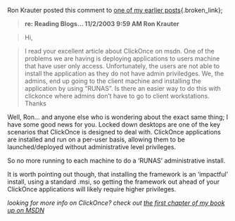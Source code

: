 Ron Krauter posted this comment to [one of my earlier posts](http://weblogs.asp.net/duncanma/posts/34182.aspx){.broken_link};

> **re: Reading Blogs&#8230; 11/2/2003 9:59 AM Ron Krauter** 
  
> Hi, 
  
> I read your excellent article about ClickOnce on msdn. One of the problems we are having is deploying applications to users machine that have user only access. Unfortunately, the users are not able to install the application as they do not have admin priviledges. We, the admins, end up going to the client machine and installing the application by using &#8220;RUNAS&#8221;. Is there an easier way to do this with clickonce where admins don&#8217;t have to go to client workstations. Thanks 

Well, Ron&#8230; and anyone else who is wondering about the exact same thing; I have some good news for you. Locked down desktops are one of the key scenarios that ClickOnce is designed to deal with. ClickOnce applications are installed and run on a per-user basis, allowing them to be launched/deployed without administrative level privileges.

So no more running to each machine to do a &#8216;RUNAS&#8217; administrative install.</p> 

It is worth pointing out though, that installing the framework is an &#8216;impactful&#8217; install, using a standard .msi, so getting the framework out ahead of your ClickOnce applications will likely require higher privileges.

_looking for more info on ClickOnce? check out [the first chapter of my book up on MSDN](http://msdn.microsoft.com/vbasic/default.aspx?pull=/library/en-us/dnwinforms/html/clickonce.asp)_